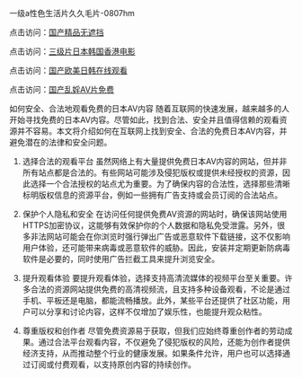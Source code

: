 一级a性色生活片久久毛片-0807hm

点击访问：<a href="https://heiliaoxqkkct.pages.dev">国产精品无遮挡</a>

点击访问：<a href="https://heiliaoga6s9v.pages.dev">三级片日本韩国香港电影</a>

点击访问：<a href="https://heiliao2dmwwy.pages.dev">国产欧美日韩在线观看</a>

点击访问：<a href="https://heiliaowzu4ur.pages.dev">国产乱婬AV片免费</a>

如何安全、合法地观看免费的日本AV内容
随着互联网的快速发展，越来越多的人开始寻找免费的日本AV内容。尽管如此，找到合法、安全并且值得信赖的观看资源并不容易。本文将介绍如何在互联网上找到安全、合法的免费日本AV内容，并避免潜在的法律和安全问题。

1. 选择合法的观看平台
虽然网络上有大量提供免费日本AV内容的网站，但并非所有站点都是合法的。有些网站可能涉及侵犯版权或提供未经授权的资源，因此选择一个合法授权的站点尤为重要。为了确保内容的合法性，选择那些清晰标明版权信息的资源平台，例如一些拥有广告支持或会员订阅的合法站点。

2. 保护个人隐私和安全
在访问任何提供免费AV资源的网站时，确保该网站使用HTTPS加密协议，这能够有效保护你的个人数据和隐私免受泄露。另外，很多非法网站可能会在你浏览时强行弹出广告或恶意软件下载链接，这不仅影响用户体验，还可能带来病毒或恶意软件的威胁。因此，安装并定期更新防病毒软件是必要的，同时使用广告拦截工具来提升浏览安全。

3. 提升观看体验
要提升观看体验，选择支持高清流媒体的视频平台至关重要。许多合法的资源网站提供免费的高清视频流，且支持多种设备观看，不论是通过手机、平板还是电脑，都能流畅播放。此外，某些平台还提供了社区功能，用户可以分享和讨论内容，这样不仅增加了娱乐性，也能提升观众粘性。

4. 尊重版权和创作者
尽管免费资源易于获取，但我们应始终尊重创作者的劳动成果。通过合法平台观看内容，不仅避免了侵犯版权的风险，还能为创作者提供经济支持，从而推动整个行业的健康发展。如果条件允许，用户也可以选择通过订阅或付费观看，以支持原创内容的持续创作。
<span style="display:none;">[Canonical link](）</span>
